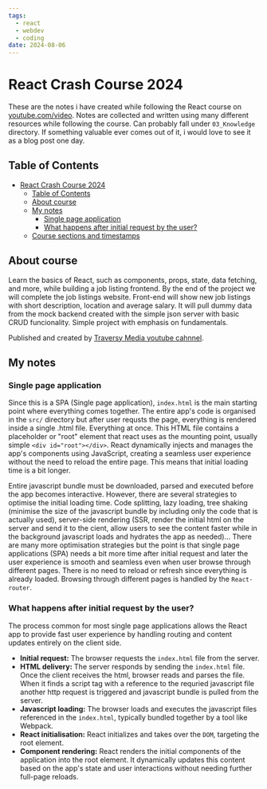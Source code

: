 ```yaml
---
tags:
  - react
  - webdev
  - coding
date: 2024-08-06
---
```


# React Crash Course 2024

These are the notes i have created while following the React course on [youtube.com/video](https://www.youtube.com/watch?v=LDB4uaJ87e0).  Notes are collected and written using many different resources while following the course. Can probably fall under `03_Knowledge` directory. If something valuable ever comes out of it, i would love to see it as a blog post one day.

## Table of Contents

- [React Crash Course 2024](#react-crash-course-2024)
  - [Table of Contents](#table-of-contents)
  - [About course](#about-course)
  - [My notes](#my-notes)
    - [Single page application](#single-page-application)
    - [What happens after initial request by the user?](#what-happens-after-initial-request-by-the-user)
  - [Course sections and timestamps](#course-sections-and-timestamps)

## About course

Learn the basics of React, such as components, props, state, data fetching, and more, while building a job listing frontend. By the end of the project we will complete the job listings website. Front-end will show new job listings with short description, location and average salary. It will pull dummy data from the mock backend created with the simple json server with basic CRUD funcionality. Simple project with emphasis on fundamentals.

Published and created by [Traversy Media youtube cahnnel](https://www.youtube.com/@TraversyMedia).

## My notes

### Single page application

Since this is a SPA (Single page application), `index.html` is the main starting point where everything comes together. The entire app's code is organised in the `src/` directory but after user requsts the page, everything is rendered inside a single .html file. Everything at once. This HTML file contains a placeholder or "root" element that react uses as the mounting point, usually simple `<div id="root"></div>`. React dynamically injects and manages the app's components using JavaScript, creating a seamless user experience without the need to reload the entire page. This means that initial loading time is a bit longer.

Entire javascript bundle must be downloaded, parsed and executed before the app becomes interactive. However, there are several strategies to optimise the initial loading time. Code splitting, lazy loading, tree shaking (minimise the size of the javascript bundle by including only the code that is actually used), server-side rendering (SSR, render the initial html on the server and send it to the cient, allow users to see the content faster while in the background javascript loads and hydrates the app as needed)... There are many more optimisation strategies but the point is that single page applications (SPA) needs a bit more time after initial request and later the user experience is smooth and seamless even when user browse through different pages. There is no need to reload or refresh since everything is already loaded. Browsing through different pages is handled by the `React-router`.

### What happens after initial request by the user?

The process common for most single page applications allows the React app to provide fast user experience by handling routing and content updates entirely on the client side.

- **Initial request:** The browser requests the `index.html` file from the server.
- **HTML delivery:** The server responds by sending the `index.html` file. Once the client receives the html, browser reads and parses the file. When it finds a script tag with a reference to the requried javascript file another http request is triggered and javascript bundle is pulled from the server.
- **Javascript loading:** The browser loads and executes the javascript files referenced in the `index.html`, typically bundled together by a tool like Webpack.
- **React initialisation:** React initializes and takes over the `DOM`, targeting the root element.
- **Component rendering:** React renders the initial components of the application into the root element. It dynamically updates this content based on the app's state and user interactions without needing further full-page reloads.

